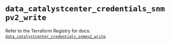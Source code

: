 # `data_catalystcenter_credentials_snmpv2_write`

Refer to the Terraform Registry for docs: [`data_catalystcenter_credentials_snmpv2_write`](https://registry.terraform.io/providers/ciscodevnet/catalystcenter/0.4.0/docs/data-sources/credentials_snmpv2_write).
